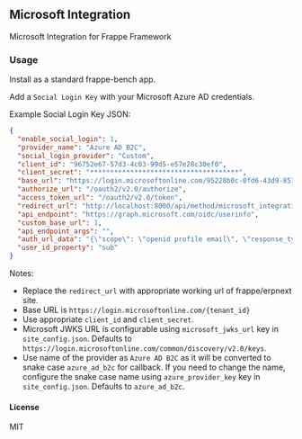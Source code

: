 ## Microsoft Integration

Microsoft Integration for Frappe Framework

### Usage

Install as a standard frappe-bench app.

Add a `Social Login Key` with your Microsoft Azure AD credentials.

Example Social Login Key JSON:

```json
{
  "enable_social_login": 1,
  "provider_name": "Azure AD B2C",
  "social_login_provider": "Custom",
  "client_id": "96752e67-57d3-4c03-99d5-e57e28c30ef0",
  "client_secret": "*************************************",
  "base_url": "https://login.microsoftonline.com/95228b0c-0fd6-43d9-857c-95130599dd30",
  "authorize_url": "/oauth2/v2.0/authorize",
  "access_token_url": "/oauth2/v2.0/token",
  "redirect_url": "http://localhost:8000/api/method/microsoft_integration.callback.azure_ad_b2c",
  "api_endpoint": "https://graph.microsoft.com/oidc/userinfo",
  "custom_base_url": 1,
  "api_endpoint_args": "",
  "auth_url_data": "{\"scope\": \"openid profile email\", \"response_type\": \"code\"}",
  "user_id_property": "sub"
}
```

Notes:
  - Replace the `redirect_url` with appropriate working url of frappe/erpnext site.
  - Base URL is `https://login.microsoftonline.com/{tenant_id}`
  - Use appropriate `client_id` and `client_secret`.
  - Microsoft JWKS URL is configurable using `microsoft_jwks_url` key in `site_config.json`. Defaults to `https://login.microsoftonline.com/common/discovery/v2.0/keys`.
  - Use name of the provider as `Azure AD B2C` as it will be converted to snake case `azure_ad_b2c` for callback. If you need to change the name, configure the snake case name using `azure_provider_key` key in `site_config.json`. Defaults to `azure_ad_b2c`.

#### License

MIT
